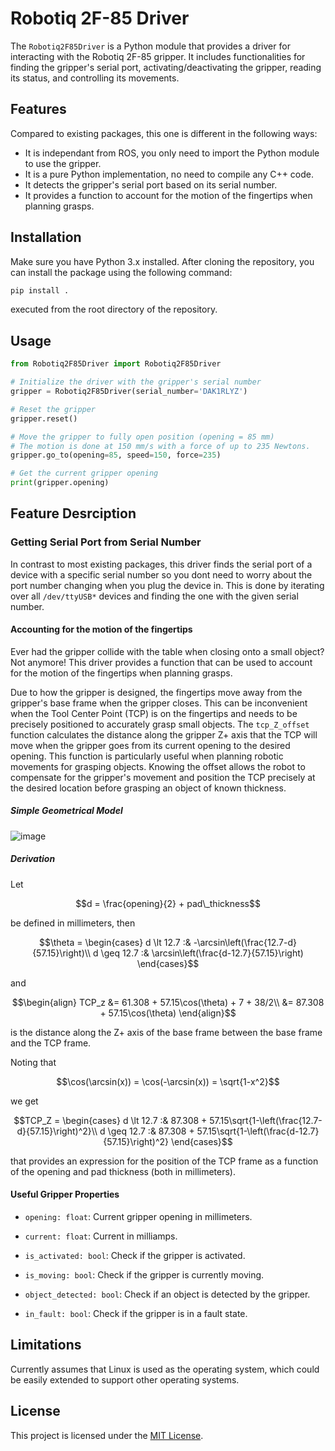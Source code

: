 # Robotiq 2F-85 Driver

The `Robotiq2F85Driver` is a Python module that provides a driver for interacting with the Robotiq 2F-85 gripper. It includes functionalities for finding the gripper's serial port, activating/deactivating the gripper, reading its status, and controlling its movements.

## Features
Compared to existing packages, this one is different in the following ways:
- It is independant from ROS, you only need to import the Python module to use the gripper.
- It is a pure Python implementation, no need to compile any C++ code.
- It detects the gripper's serial port based on its serial number.
- It provides a function to account for the motion of the fingertips when planning grasps.

## Installation

Make sure you have Python 3.x installed. After cloning the repository, you can install the package using the following command:

```bash
pip install .
```

executed from the root directory of the repository.

## Usage

```python
from Robotiq2F85Driver import Robotiq2F85Driver

# Initialize the driver with the gripper's serial number
gripper = Robotiq2F85Driver(serial_number='DAK1RLYZ')

# Reset the gripper
gripper.reset()

# Move the gripper to fully open position (opening = 85 mm)
# The motion is done at 150 mm/s with a force of up to 235 Newtons.
gripper.go_to(opening=85, speed=150, force=235)

# Get the current gripper opening
print(gripper.opening)
```

## Feature Desrciption

### Getting Serial Port from Serial Number

In contrast to most existing packages, this driver finds the serial port of a device with a specific serial number so you dont need to worry about the port number changing when you plug the device in. This is done by iterating over all `/dev/ttyUSB*` devices and finding the one with the given serial number.


#### Accounting for the motion of the fingertips
Ever had the gripper collide with the table when closing onto a small object? Not anymore! This driver provides a function that can be used to account for the motion of the fingertips when planning grasps.

Due to how the gripper is designed, the fingertips move away from the gripper's base frame when the gripper closes. This can be inconvenient when the Tool Center Point (TCP) is on the fingertips and needs to be precisely positioned to accurately grasp small objects. The `tcp_Z_offset` function calculates the distance along the gripper Z+ axis that the TCP will move when the gripper goes from its current opening to the desired opening. This function is particularly useful when planning robotic movements for grasping objects. Knowing the offset allows the robot to compensate for the gripper's movement and position the TCP precisely at the desired location before grasping an object of known thickness.

##### Simple Geometrical Model
![image](https://github.com/PhilNad/2f85-python-driver/assets/10478385/144962e3-0422-4eec-9504-95bdf656d31f)

##### Derivation
Let
```math
d = \frac{opening}{2} + pad\_thickness
```
be defined in millimeters, then
```math
\theta =
\begin{cases}
d \lt 12.7 :&   -\arcsin\left(\frac{12.7-d}{57.15}\right)\\
d \geq 12.7 :& \arcsin\left(\frac{d-12.7}{57.15}\right)
\end{cases}
```
and
```math
\begin{align}
TCP_z &= 61.308 + 57.15\cos(\theta) + 7 + 38/2\\
&= 87.308 + 57.15\cos(\theta)
\end{align}
```
is the distance along the Z+ axis of the base frame between the base frame and the TCP frame.

Noting that
```math
\cos(\arcsin(x)) = \cos(-\arcsin(x)) = \sqrt{1-x^2}
```
we get
```math
TCP_Z = 
\begin{cases}
d \lt 12.7 :&  87.308 + 57.15\sqrt{1-\left(\frac{12.7-d}{57.15}\right)^2}\\
d \geq 12.7 :& 87.308 + 57.15\sqrt{1-\left(\frac{d-12.7}{57.15}\right)^2}
\end{cases}
```
that provides an expression for the position of the TCP frame as a function of the opening and pad thickness (both in millimeters).


#### Useful Gripper Properties

- `opening: float`: Current gripper opening in millimeters.

- `current: float`: Current in milliamps.

- `is_activated: bool`: Check if the gripper is activated.

- `is_moving: bool`: Check if the gripper is currently moving.

- `object_detected: bool`: Check if an object is detected by the gripper.

- `in_fault: bool`: Check if the gripper is in a fault state.

## Limitations
Currently assumes that Linux is used as the operating system, which could be easily extended to support other operating systems.

## License

This project is licensed under the [MIT License](LICENSE).
